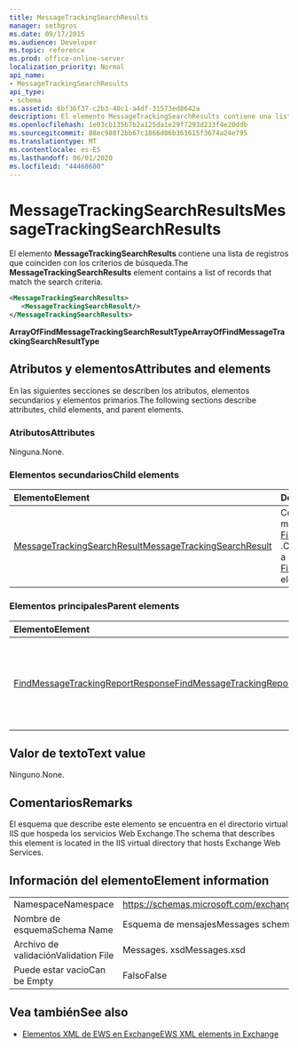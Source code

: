 ```yaml
---
title: MessageTrackingSearchResults
manager: sethgros
ms.date: 09/17/2015
ms.audience: Developer
ms.topic: reference
ms.prod: office-online-server
localization_priority: Normal
api_name:
- MessageTrackingSearchResults
api_type:
- schema
ms.assetid: 6bf36f37-c2b3-40c1-a4df-31573ed8642a
description: El elemento MessageTrackingSearchResults contiene una lista de registros que coinciden con los criterios de búsqueda.
ms.openlocfilehash: 1e03cb135b7b2a125da1e29f7293d233f4e20ddb
ms.sourcegitcommit: 88ec988f2bb67c1866d06b361615f3674a24e795
ms.translationtype: MT
ms.contentlocale: es-ES
ms.lasthandoff: 06/01/2020
ms.locfileid: "44468680"
---
```

# <a name="messagetrackingsearchresults"></a><span data-ttu-id="467aa-103">MessageTrackingSearchResults</span><span class="sxs-lookup"><span data-stu-id="467aa-103">MessageTrackingSearchResults</span></span>

<span data-ttu-id="467aa-104">El elemento **MessageTrackingSearchResults** contiene una lista de registros que coinciden con los criterios de búsqueda.</span><span class="sxs-lookup"><span data-stu-id="467aa-104">The **MessageTrackingSearchResults** element contains a list of records that match the search criteria.</span></span> 
  
```XML
<MessageTrackingSearchResults>
   <MessageTrackingSearchResult/>
</MessageTrackingSearchResults>
```

 <span data-ttu-id="467aa-105">**ArrayOfFindMessageTrackingSearchResultType**</span><span class="sxs-lookup"><span data-stu-id="467aa-105">**ArrayOfFindMessageTrackingSearchResultType**</span></span>
## <a name="attributes-and-elements"></a><span data-ttu-id="467aa-106">Atributos y elementos</span><span class="sxs-lookup"><span data-stu-id="467aa-106">Attributes and elements</span></span>

<span data-ttu-id="467aa-107">En las siguientes secciones se describen los atributos, elementos secundarios y elementos primarios.</span><span class="sxs-lookup"><span data-stu-id="467aa-107">The following sections describe attributes, child elements, and parent elements.</span></span>
  
### <a name="attributes"></a><span data-ttu-id="467aa-108">Atributos</span><span class="sxs-lookup"><span data-stu-id="467aa-108">Attributes</span></span>

<span data-ttu-id="467aa-109">Ninguna.</span><span class="sxs-lookup"><span data-stu-id="467aa-109">None.</span></span>
  
### <a name="child-elements"></a><span data-ttu-id="467aa-110">Elementos secundarios</span><span class="sxs-lookup"><span data-stu-id="467aa-110">Child elements</span></span>

|<span data-ttu-id="467aa-111">**Elemento**</span><span class="sxs-lookup"><span data-stu-id="467aa-111">**Element**</span></span>|<span data-ttu-id="467aa-112">**Descripción**</span><span class="sxs-lookup"><span data-stu-id="467aa-112">**Description**</span></span>|
|:-----|:-----|
|[<span data-ttu-id="467aa-113">MessageTrackingSearchResult</span><span class="sxs-lookup"><span data-stu-id="467aa-113">MessageTrackingSearchResult</span></span>](messagetrackingsearchresult.md) <br/> |<span data-ttu-id="467aa-114">Contiene un único resultado de mensaje para un elemento [FindMessageTrackingReportResponse](findmessagetrackingreportresponse.md) .</span><span class="sxs-lookup"><span data-stu-id="467aa-114">Contains a single message result for a [FindMessageTrackingReportResponse](findmessagetrackingreportresponse.md) element.</span></span>  <br/> |
   
### <a name="parent-elements"></a><span data-ttu-id="467aa-115">Elementos principales</span><span class="sxs-lookup"><span data-stu-id="467aa-115">Parent elements</span></span>

|<span data-ttu-id="467aa-116">**Elemento**</span><span class="sxs-lookup"><span data-stu-id="467aa-116">**Element**</span></span>|<span data-ttu-id="467aa-117">**Descripción**</span><span class="sxs-lookup"><span data-stu-id="467aa-117">**Description**</span></span>|
|:-----|:-----|
|[<span data-ttu-id="467aa-118">FindMessageTrackingReportResponse</span><span class="sxs-lookup"><span data-stu-id="467aa-118">FindMessageTrackingReportResponse</span></span>](findmessagetrackingreportresponse.md) <br/> |<span data-ttu-id="467aa-119">Contiene el estado y el resultado de una sola solicitud de [operación FindMessageTrackingReport](findmessagetrackingreport-operation.md) .</span><span class="sxs-lookup"><span data-stu-id="467aa-119">Contains the status and result of a single [FindMessageTrackingReport operation](findmessagetrackingreport-operation.md) request.</span></span>  <br/> |
   
## <a name="text-value"></a><span data-ttu-id="467aa-120">Valor de texto</span><span class="sxs-lookup"><span data-stu-id="467aa-120">Text value</span></span>

<span data-ttu-id="467aa-121">Ninguno.</span><span class="sxs-lookup"><span data-stu-id="467aa-121">None.</span></span>
  
## <a name="remarks"></a><span data-ttu-id="467aa-122">Comentarios</span><span class="sxs-lookup"><span data-stu-id="467aa-122">Remarks</span></span>

<span data-ttu-id="467aa-123">El esquema que describe este elemento se encuentra en el directorio virtual IIS que hospeda los servicios Web Exchange.</span><span class="sxs-lookup"><span data-stu-id="467aa-123">The schema that describes this element is located in the IIS virtual directory that hosts Exchange Web Services.</span></span>
  
## <a name="element-information"></a><span data-ttu-id="467aa-124">Información del elemento</span><span class="sxs-lookup"><span data-stu-id="467aa-124">Element information</span></span>

|||
|:-----|:-----|
|<span data-ttu-id="467aa-125">Namespace</span><span class="sxs-lookup"><span data-stu-id="467aa-125">Namespace</span></span>  <br/> |https://schemas.microsoft.com/exchange/services/2006/messages  <br/> |
|<span data-ttu-id="467aa-126">Nombre de esquema</span><span class="sxs-lookup"><span data-stu-id="467aa-126">Schema Name</span></span>  <br/> |<span data-ttu-id="467aa-127">Esquema de mensajes</span><span class="sxs-lookup"><span data-stu-id="467aa-127">Messages schema</span></span>  <br/> |
|<span data-ttu-id="467aa-128">Archivo de validación</span><span class="sxs-lookup"><span data-stu-id="467aa-128">Validation File</span></span>  <br/> |<span data-ttu-id="467aa-129">Messages. xsd</span><span class="sxs-lookup"><span data-stu-id="467aa-129">Messages.xsd</span></span>  <br/> |
|<span data-ttu-id="467aa-130">Puede estar vacío</span><span class="sxs-lookup"><span data-stu-id="467aa-130">Can be Empty</span></span>  <br/> |<span data-ttu-id="467aa-131">Falso</span><span class="sxs-lookup"><span data-stu-id="467aa-131">False</span></span>  <br/> |
   
## <a name="see-also"></a><span data-ttu-id="467aa-132">Vea también</span><span class="sxs-lookup"><span data-stu-id="467aa-132">See also</span></span>



- [<span data-ttu-id="467aa-133">Elementos XML de EWS en Exchange</span><span class="sxs-lookup"><span data-stu-id="467aa-133">EWS XML elements in Exchange</span></span>](ews-xml-elements-in-exchange.md)


